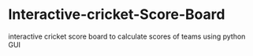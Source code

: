 # Interactive-cricket-Score-Board
interactive cricket score board to calculate scores of teams using python GUI
